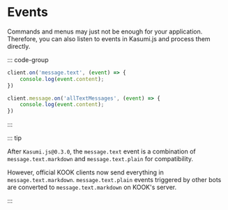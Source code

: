 # Events

Commands and menus may just not be enough for your application. Therefore, you can also listen to events in Kasumi.js and process them directly.

::: code-group

```typescript [Current]
client.on('message.text', (event) => {
    console.log(event.content);
})
```

```typescript [Legacy]
client.message.on('allTextMessages', (event) => {
    console.log(event.content);
})
```

:::

::: tip

After `Kasumi.js@0.3.0`, the `message.text` event is a combination of `message.text.markdown` and `message.text.plain` for compatibility.

However, official KOOK clients now send everything in `message.text.markdown`. `message.text.plain` events triggered by other bots are converted to `message.text.markdown` on KOOK's server.

:::
